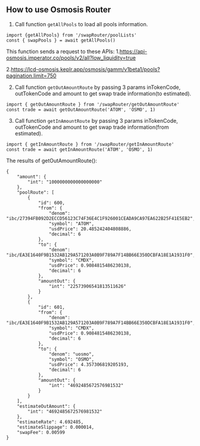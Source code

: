 ## How to use Osmosis Router

1. Call function `getAllPools` to load all pools information.

```
import {getAllPools} from '/swapRouter/poolLists'
const { swapPools } = await getAllPools()
```
This function sends a request to these APIs:
1.https://api-osmosis.imperator.co/pools/v2/all?low_liquidity=true

2.https://lcd-osmosis.keplr.app/osmosis/gamm/v1beta1/pools?pagination.limit=750

2. Call function `getOutAmountRoute` by passing 3 params inTokenCode, outTokenCode and amount to get swap trade information(to estimated).

```
import { getOutAmountRoute } from '/swapRouter/getOutAmountRoute'
const trade = await getOutAmountRoute('ATOM', 'OSMO', 1)
```

3. Call function `getInAmountRoute` by passing 3 params inTokenCode, outTokenCode and amount to get swap trade information(from estimated).

```
import { getInAmountRoute } from '/swapRouter/getInAmountRoute'
const trade = await getInAmountRoute('ATOM', 'OSMO', 1)
```
The results of getOutAmountRoute():
```
{
    "amount": {
        "int": "1000000000000000000"
    },
    "poolRoute": [
        {
            "id": 600,
            "from": {
                "denom": "ibc/27394FB092D2ECCD56123C74F36E4C1F926001CEADA9CA97EA622B25F41E5EB2",
                "symbol": "ATOM",
                "usdPrice": 20.485242404808886,
                "decimal": 6
            },
            "to": {
                "denom": "ibc/EA3E1640F9B1532AB129A571203A0B9F789A7F14BB66E350DCBFA18E1A1931F0",
                "symbol": "CMDX",
                "usdPrice": 0.9084815486230138,
                "decimal": 6
            },
            "amountOut": {
                "int": "22573906541813511626"
            }
        },
        {
            "id": 601,
            "from": {
                "denom": "ibc/EA3E1640F9B1532AB129A571203A0B9F789A7F14BB66E350DCBFA18E1A1931F0",
                "symbol": "CMDX",
                "usdPrice": 0.9084815486230138,
                "decimal": 6
            },
            "to": {
                "denom": "uosmo",
                "symbol": "OSMO",
                "usdPrice": 4.357306819205193,
                "decimal": 6
            },
            "amountOut": {
                "int": "4692485672576981532"
            }
        }
    ],
    "estimateOutAmount": {
        "int": "4692485672576981532"
    },
    "estimateRate": 4.692485,
    "estimateSlippage": 0.000014,
    "swapFee": 0.00599
}
```
